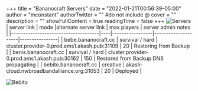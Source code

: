 +++
title = "Bananocraft Servers"
date = "2022-01-21T00:56:39-05:00"
author = "mconstant"
authorTwitter = "" #do not include @
cover = ""
description = ""
showFullContent = true
readingTime = false
+++
![Servers](/servers.png)
| server link  | mode |alternate server link | max players |  server admin notes         | 
|-------------------------------------|----|-----------------|---------------------|----------------|
| bebe.bananocraft.cc    | survival / hard           |  cluster.provider-0.prod.ams1.akash.pub:31109     | 20          |  Restoring from Backup      |
| benis.bananocraft.cc   | survival / hard             |  cluster.provider-0.prod.ams1.akash.pub:30162     | 150         |  Restored from Backup DNS propagating  | 
| bebito.bananocraft.cc   | creative             |  akash-cloud.nwbroadbandalliance.org:31053    | 20         |  Deployed |

![Bebito](/bebito.png)  